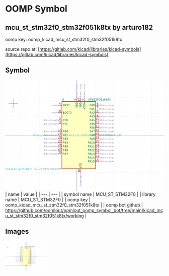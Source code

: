 # OOMP Symbol  
## mcu_st_stm32f0_stm32f051k8tx  by arturo182  
  
oomp key: oomp_kicad_mcu_st_stm32f0_stm32f051k8tx  
  
source repo at: [https://gitlab.com/kicad/libraries/kicad-symbols](https://gitlab.com/kicad/libraries/kicad-symbols)  
## Symbol  
  
[![working.png](working_600.png)](working.png)  
| name | value | 
| --- | --- | 
| symbol name | MCU_ST_STM32F0 | 
| library name | MCU_ST_STM32F0 | 
| oomp key | oomp_kicad_mcu_st_stm32f0_stm32f051k8tx | 
| oomp bot github | https://github.com/oomlout/oomlout_oomp_symbol_bot/tree/main/kicad_mcu_st_stm32f0_stm32f051k8tx/working | 
## Images  
  
[![working.png](working_140.png)](working.png)  
